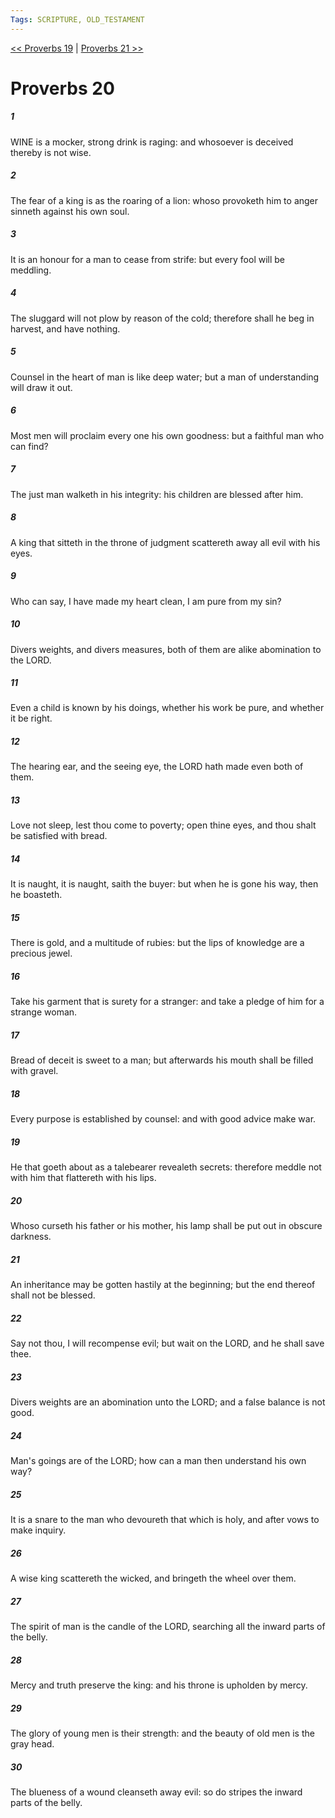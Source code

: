 ```yaml
---
Tags: SCRIPTURE, OLD_TESTAMENT
---
```


[<< Proverbs 19](OLD_TESTAMENT/20_Proverbs/Proverbs_19.md) | [Proverbs 21 >>](OLD_TESTAMENT/20_Proverbs/Proverbs_21.md)

# Proverbs 20

##### 1
 WINE is a mocker, strong drink is raging: and whosoever is deceived thereby is not wise.
##### 2
 The fear of a king is as the roaring of a lion: whoso provoketh him to anger sinneth against his own soul.
##### 3
 It is an honour for a man to cease from strife: but every fool will be meddling.
##### 4
 The sluggard will not plow by reason of the cold; therefore shall he beg in harvest, and have nothing.
##### 5
 Counsel in the heart of man is like deep water; but a man of understanding will draw it out.
##### 6
 Most men will proclaim every one his own goodness: but a faithful man who can find?
##### 7
 The just man walketh in his integrity: his children are blessed after him.
##### 8
 A king that sitteth in the throne of judgment scattereth away all evil with his eyes.
##### 9
 Who can say, I have made my heart clean, I am pure from my sin?
##### 10
 Divers weights, and divers measures, both of them are alike abomination to the LORD.
##### 11
 Even a child is known by his doings, whether his work be pure, and whether it be right.
##### 12
 The hearing ear, and the seeing eye, the LORD hath made even both of them.
##### 13
 Love not sleep, lest thou come to poverty; open thine eyes, and thou shalt be satisfied with bread.
##### 14
 It is naught, it is naught, saith the buyer: but when he is gone his way, then he boasteth.
##### 15
 There is gold, and a multitude of rubies: but the lips of knowledge are a precious jewel.
##### 16
 Take his garment that is surety for a stranger: and take a pledge of him for a strange woman.
##### 17
 Bread of deceit is sweet to a man; but afterwards his mouth shall be filled with gravel.
##### 18
 Every purpose is established by counsel: and with good advice make war.
##### 19
 He that goeth about as a talebearer revealeth secrets: therefore meddle not with him that flattereth with his lips.
##### 20
 Whoso curseth his father or his mother, his lamp shall be put out in obscure darkness.
##### 21
 An inheritance may be gotten hastily at the beginning; but the end thereof shall not be blessed.
##### 22
 Say not thou, I will recompense evil; but wait on the LORD, and he shall save thee.
##### 23
 Divers weights are an abomination unto the LORD; and a false balance is not good.
##### 24
 Man's goings are of the LORD; how can a man then understand his own way?
##### 25
 It is a snare to the man who devoureth that which is holy, and after vows to make inquiry.
##### 26
 A wise king scattereth the wicked, and bringeth the wheel over them.
##### 27
 The spirit of man is the candle of the LORD, searching all the inward parts of the belly.
##### 28
 Mercy and truth preserve the king: and his throne is upholden by mercy.
##### 29
 The glory of young men is their strength: and the beauty of old men is the gray head.
##### 30
 The blueness of a wound cleanseth away evil: so do stripes the inward parts of the belly.
